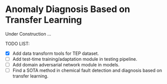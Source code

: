 # Anomaly Diagnosis Based on Transfer Learning

Under Construction ...

TODO LIST:  
- [x] Add data transform tools for TEP dataset.  
- [ ] Add test-time training/adaptation module in testing pipeline.  
- [ ] Add domain adversarial network module in models.  
- [ ] Find a SOTA method in chemical fault detection and diagnosis based on transfer learning.  
